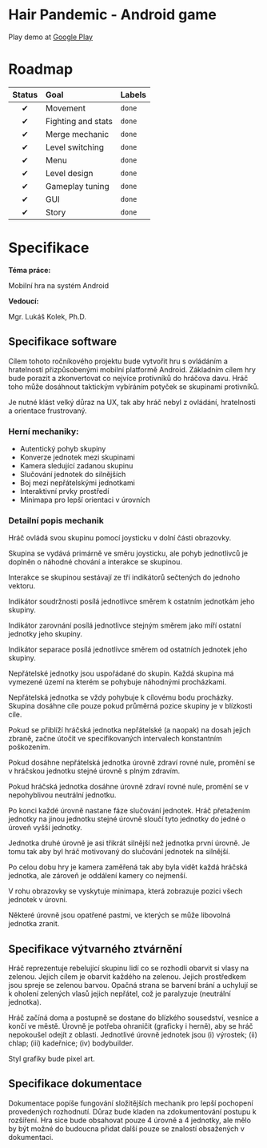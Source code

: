 # Hair Pandemic - Android game

Play demo at [Google Play](https://play.google.com/store/apps/details?id=com.Evorsion.HairPandemic)

# Roadmap

| Status | Goal               | Labels |
| :----: | :----------------- | :----- |
|   ✔    | Movement           | `done` |
|   ✔    | Fighting and stats | `done` |
|   ✔    | Merge mechanic     | `done` |
|   ✔    | Level switching    | `done` |
|   ✔    | Menu               | `done` |
|   ✔    | Level design       | `done` |
|   ✔    | Gameplay tuning    | `done` |
|   ✔    | GUI                | `done` |
|   ✔    | Story              | `done` |



# Specifikace

**Téma práce:** 

Mobilní hra na systém Android

**Vedoucí:**

Mgr. Lukáš Kolek, Ph.D.

 

## Specifikace software

Cílem tohoto ročníkového projektu bude vytvořit hru s ovládáním a hratelností přizpůsobenými mobilní platformě Android. Základním cílem hry bude porazit a zkonvertovat co nejvíce protivníků do hráčova davu. Hráč toho může dosáhnout taktickým vybíráním potyček se skupinami protivníků.

Je nutné klást velký důraz na UX, tak aby hráč nebyl z ovládání, hratelnosti a orientace frustrovaný.

### Herní mechaniky:

- Autentický pohyb skupiny
- Konverze jednotek mezi skupinami
- Kamera sledující zadanou skupinu
- Slučování jednotek do silnějších
- Boj mezi nepřátelskými jednotkami
- Interaktivní prvky prostředí
- Minimapa pro lepší orientaci v úrovních

### Detailní popis mechanik



Hráč ovládá svou skupinu pomocí joysticku v dolní části obrazovky.

Skupina se vydává primárně ve směru joysticku, ale pohyb jednotlivců je doplněn o náhodné chování a interakce se skupinou.

Interakce se skupinou sestávají ze tří indikátorů sečtených do jednoho vektoru.

Indikátor soudržnosti posílá jednotlivce směrem k ostatním jednotkám jeho skupiny.

Indikátor zarovnání posílá jednotlivce stejným směrem jako míří ostatní jednotky jeho skupiny.

Indikátor separace posílá jednotlivce směrem od ostatních jednotek jeho skupiny.

Nepřátelské jednotky jsou uspořádané do skupin. Každá skupina má vymezené území na kterém se pohybuje náhodnými procházkami.

Nepřátelská jednotka se vždy pohybuje k cílovému bodu procházky. Skupina dosáhne cíle pouze pokud průměrná pozice skupiny je v blízkosti cíle.

Pokud se přiblíží hráčská jednotka nepřátelské (a naopak) na dosah jejich zbraně, začne útočit ve specifikovaných intervalech konstantním poškozením.

Pokud dosáhne nepřátelská jednotka úrovně zdraví rovné nule, promění se v hráčskou jednotku stejné úrovně s plným zdravím.

Pokud hráčská jednotka dosáhne úrovně zdraví rovné nule, promění se v nepohyblivou neutrální jednotku.

Po konci každé úrovně nastane fáze slučování jednotek. Hráč přetažením jednotky na jinou jednotku stejné úrovně sloučí tyto jednotky do jedné o úroveň vyšší jednotky.

Jednotka druhé úrovně je asi třikrát silnější než jednotka první úrovně. Je tomu tak aby byl hráč motivovaný do slučování jednotek na silnější.

Po celou dobu hry je kamera zaměřená tak aby byla vidět každá hráčská jednotka, ale zároveň je oddálení kamery co nejmenší.

V rohu obrazovky se vyskytuje minimapa, která zobrazuje pozici všech jednotek v úrovni.

Některé úrovně jsou opatřené pastmi, ve kterých se může libovolná jednotka zranit.

 

## Specifikace výtvarného ztvárnění

Hráč reprezentuje rebelující skupinu lidí co se rozhodli obarvit si vlasy na zelenou. Jejich cílem je obarvit každého na zelenou. Jejich prostředkem jsou spreje se zelenou barvou. Opačná strana se barvení brání a uchylují se k oholení zelených vlasů jejich nepřátel, což je paralyzuje (neutrální jednotka).

Hráč začíná doma a postupně se dostane do blízkého sousedství, vesnice a končí ve městě. Úrovně je potřeba ohraničit (graficky i herně), aby se hráč nepokoušel odejít z oblasti. Jednotlivé úrovně jednotek jsou (i) výrostek; (ii) chlap; (iii) kadeřnice; (iv) bodybuilder.

Styl grafiky bude pixel art.



## Specifikace dokumentace

Dokumentace popíše fungování složitějších mechanik pro lepší pochopení provedených rozhodnutí. Důraz bude kladen na zdokumentování postupu k rozšíření. Hra sice bude obsahovat pouze 4 úrovně a 4 jednotky, ale mělo by být možné do budoucna přidat další pouze se znalostí obsažených v dokumentaci.

 